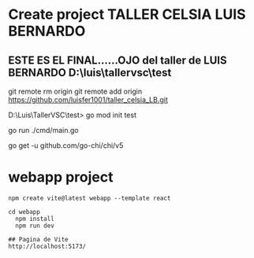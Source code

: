 # Create project TALLER CELSIA LUIS BERNARDO
## ESTE ES EL FINAL......OJO del taller de LUIS BERNARDO D:\luis\tallervsc\test

git remote rm origin
git remote add origin https://github.com/luisfer1001/taller_celsia_LB.git

D:\Luis\TallerVSC\test> 
go mod init test

go run ./cmd/main.go

go get -u github.com/go-chi/chi/v5


# webapp project
```
npm create vite@latest webapp --template react

cd webapp
  npm install
  npm run dev

## Pagina de Vite
http://localhost:5173/